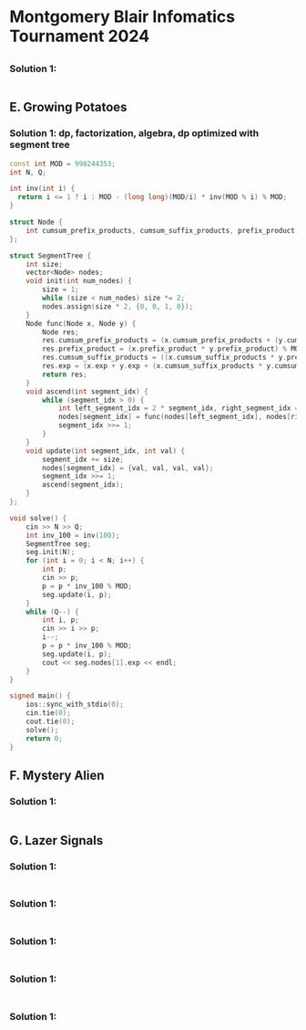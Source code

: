 # Montgomery Blair Infomatics Tournament 2024

## 

### Solution 1: 

```py

```

## E. Growing Potatoes

### Solution 1:  dp, factorization, algebra, dp optimized with segment tree

```cpp
const int MOD = 998244353;
int N, Q;

int inv(int i) {
  return i <= 1 ? i : MOD - (long long)(MOD/i) * inv(MOD % i) % MOD;
}

struct Node {
    int cumsum_prefix_products, cumsum_suffix_products, prefix_product, exp;
};

struct SegmentTree {
    int size;
    vector<Node> nodes;
    void init(int num_nodes) {
        size = 1;
        while (size < num_nodes) size *= 2;
        nodes.assign(size * 2, {0, 0, 1, 0});
    }
    Node func(Node x, Node y) {
        Node res;
        res.cumsum_prefix_products = (x.cumsum_prefix_products + (y.cumsum_prefix_products * x.prefix_product) % MOD) % MOD;
        res.prefix_product = (x.prefix_product * y.prefix_product) % MOD;
        res.cumsum_suffix_products = ((x.cumsum_suffix_products * y.prefix_product) % MOD + y.cumsum_suffix_products) % MOD;
        res.exp = (x.exp + y.exp + (x.cumsum_suffix_products * y.cumsum_prefix_products) % MOD) % MOD;
        return res;
    }
    void ascend(int segment_idx) {
        while (segment_idx > 0) {
            int left_segment_idx = 2 * segment_idx, right_segment_idx = 2 * segment_idx + 1;
            nodes[segment_idx] = func(nodes[left_segment_idx], nodes[right_segment_idx]);
            segment_idx >>= 1;
        }
    }
    void update(int segment_idx, int val) {
        segment_idx += size;
        nodes[segment_idx] = {val, val, val, val};
        segment_idx >>= 1;
        ascend(segment_idx);
    }
};

void solve() {
    cin >> N >> Q;
    int inv_100 = inv(100);
    SegmentTree seg;
    seg.init(N);
    for (int i = 0; i < N; i++) {
        int p;
        cin >> p;
        p = p * inv_100 % MOD;
        seg.update(i, p);
    }
    while (Q--) {
        int i, p;
        cin >> i >> p;
        i--;
        p = p * inv_100 % MOD;
        seg.update(i, p);
        cout << seg.nodes[1].exp << endl;
    }
}

signed main() {
    ios::sync_with_stdio(0);
    cin.tie(0);
    cout.tie(0);
    solve();
    return 0;
}
```

## F. Mystery Alien

### Solution 1: 

```cpp

```

## G. Lazer Signals

### Solution 1: 

```cpp

```

## 

### Solution 1: 

```py

```

## 

### Solution 1: 

```py

```

## 

### Solution 1: 

```py

```

## 

### Solution 1: 

```py

```
